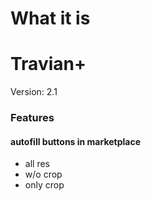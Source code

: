 # What it is

# Travian+
Version: 2.1
### Features
#### autofill buttons in marketplace
- all res
- w/o crop
- only crop